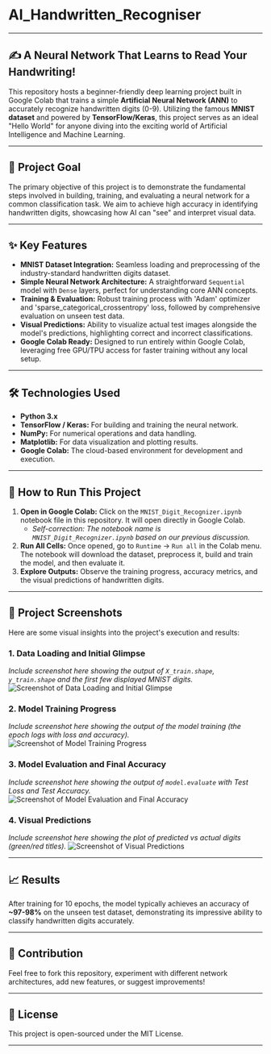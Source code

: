 # AI_Handwritten_Recogniser

---

## ✍️ A Neural Network That Learns to Read Your Handwriting!

This repository hosts a beginner-friendly deep learning project built in Google Colab that trains a simple **Artificial Neural Network (ANN)** to accurately recognize handwritten digits (0-9). Utilizing the famous **MNIST dataset** and powered by **TensorFlow/Keras**, this project serves as an ideal "Hello World" for anyone diving into the exciting world of Artificial Intelligence and Machine Learning.

---

## 🎯 Project Goal

The primary objective of this project is to demonstrate the fundamental steps involved in building, training, and evaluating a neural network for a common classification task. We aim to achieve high accuracy in identifying handwritten digits, showcasing how AI can "see" and interpret visual data.

---

## ✨ Key Features

* **MNIST Dataset Integration:** Seamless loading and preprocessing of the industry-standard handwritten digits dataset.
* **Simple Neural Network Architecture:** A straightforward `Sequential` model with `Dense` layers, perfect for understanding core ANN concepts.
* **Training & Evaluation:** Robust training process with 'Adam' optimizer and 'sparse_categorical_crossentropy' loss, followed by comprehensive evaluation on unseen test data.
* **Visual Predictions:** Ability to visualize actual test images alongside the model's predictions, highlighting correct and incorrect classifications.
* **Google Colab Ready:** Designed to run entirely within Google Colab, leveraging free GPU/TPU access for faster training without any local setup.

---

## 🛠️ Technologies Used

* **Python 3.x**
* **TensorFlow / Keras:** For building and training the neural network.
* **NumPy:** For numerical operations and data handling.
* **Matplotlib:** For data visualization and plotting results.
* **Google Colab:** The cloud-based environment for development and execution.

---

## 🚀 How to Run This Project

1.  **Open in Google Colab:** Click on the `MNIST_Digit_Recognizer.ipynb` notebook file in this repository. It will open directly in Google Colab.
    * *Self-correction: The notebook name is `MNIST_Digit_Recognizer.ipynb` based on our previous discussion.*
2.  **Run All Cells:** Once opened, go to `Runtime` -> `Run all` in the Colab menu. The notebook will download the dataset, preprocess it, build and train the model, and then evaluate it.
3.  **Explore Outputs:** Observe the training progress, accuracy metrics, and the visual predictions of handwritten digits.

---

## 📸 Project Screenshots

Here are some visual insights into the project's execution and results:

### 1. Data Loading and Initial Glimpse
*Include screenshot here showing the output of `X_train.shape`, `y_train.shape` and the first few displayed MNIST digits.*
![Screenshot of Data Loading and Initial Glimpse](firstresults.jpg)

### 2. Model Training Progress
*Include screenshot here showing the output of the model training (the epoch logs with loss and accuracy).*
![Screenshot of Model Training Progress](link-to-your-screenshot-2.png)

### 3. Model Evaluation and Final Accuracy
*Include screenshot here showing the output of `model.evaluate` with Test Loss and Test Accuracy.*
![Screenshot of Model Evaluation and Final Accuracy](link-to-your-screenshot-3.png)

### 4. Visual Predictions
*Include screenshot here showing the plot of predicted vs actual digits (green/red titles).*
![Screenshot of Visual Predictions](link-to-your-screenshot-4.png)

---

## 📈 Results

After training for 10 epochs, the model typically achieves an accuracy of **~97-98%** on the unseen test dataset, demonstrating its impressive ability to classify handwritten digits accurately.

---

## 🤝 Contribution

Feel free to fork this repository, experiment with different network architectures, add new features, or suggest improvements!

---

## 📜 License

This project is open-sourced under the MIT License.

---
